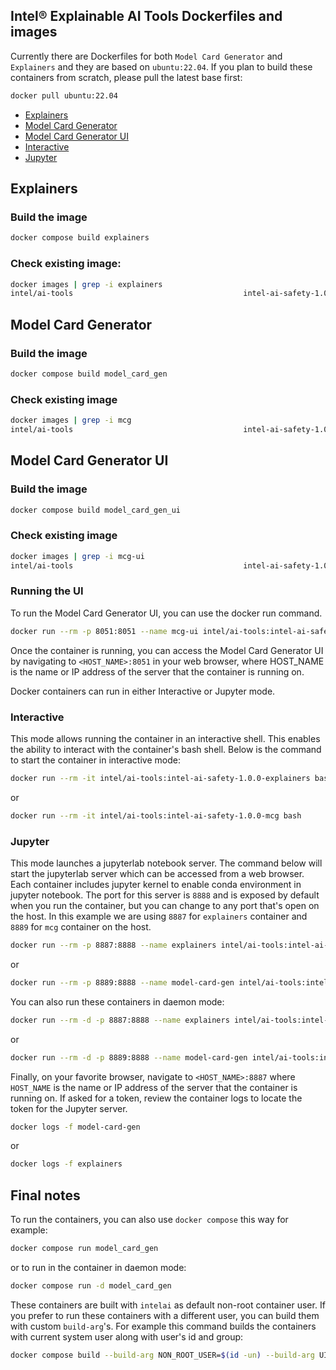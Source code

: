 ## Intel® Explainable AI Tools Dockerfiles and images
Currently there are Dockerfiles for both `Model Card Generator` and `Explainers` and they are based on `ubuntu:22.04`.
If you plan to build these containers from scratch, please pull the latest base first:
```bash
docker pull ubuntu:22.04
```

* [Explainers](#explainers)
* [Model Card Generator](#model-card-generator)
* [Model Card Generator UI](#model-card-generator-ui)
* [Interactive](#interactive)
* [Jupyter](#jupyter)

## Explainers

### Build the image
```bash
docker compose build explainers
```

### Check existing image:
```bash
docker images | grep -i explainers
intel/ai-tools                                      intel-ai-safety-1.0.0-explainers           d8219a0cf128   About an hour ago    3.24GB
```

## Model Card Generator

### Build the image
```bash
docker compose build model_card_gen
```

### Check existing image
```bash
docker images | grep -i mcg
intel/ai-tools                                      intel-ai-safety-1.0.0-mcg                  82bdf7b239cc   About a minute ago   3.02GB
```
## Model Card Generator UI

### Build the image
```bash
docker compose build model_card_gen_ui
```

### Check existing image
```bash
docker images | grep -i mcg-ui
intel/ai-tools                                      intel-ai-safety-1.0.0-mcg-ui        e9bd59328e37   About a minute ago    2.75GB
```

### Running the UI
To run the Model Card Generator UI, you can use the docker run command. 
```bash
docker run --rm -p 8051:8051 --name mcg-ui intel/ai-tools:intel-ai-safety-1.0.0-mcg-ui
```
Once the container is running, you can access the Model Card Generator UI by navigating to `<HOST_NAME>:8051` in your web browser, where HOST_NAME is the name or IP address of the server that the container is running on.

Docker containers can run in either Interactive or Jupyter mode.

### Interactive
This mode allows running the container in an interactive shell. This enables the ability to interact with the container's bash shell. Below is the command to start the container in interactive mode:

```bash
docker run --rm -it intel/ai-tools:intel-ai-safety-1.0.0-explainers bash
```
or
```bash
docker run --rm -it intel/ai-tools:intel-ai-safety-1.0.0-mcg bash
```

### Jupyter
This mode launches a jupyterlab notebook server. The command below will start the jupyterlab server which can be accessed from a web browser. Each container includes jupyter kernel to enable conda environment in jupyter notebook. The port for this server is `8888` and is exposed by default when you run the container, but you can change to any port that's open on the host. In this example we are using `8887` for `explainers` container and `8889` for `mcg` container on the host.

```bash
docker run --rm -p 8887:8888 --name explainers intel/ai-tools:intel-ai-safety-1.0.0-explainers
```
or
```bash
docker run --rm -p 8889:8888 --name model-card-gen intel/ai-tools:intel-ai-safety-1.0.0-mcg
```

You can also run these containers in daemon mode:
```bash
docker run --rm -d -p 8887:8888 --name explainers intel/ai-tools:intel-ai-safety-1.0.0-explainers
```
or
```bash
docker run --rm -d -p 8889:8888 --name model-card-gen intel/ai-tools:intel-ai-safety-1.0.0-mcg
```

Finally, on your favorite browser, navigate to `<HOST_NAME>:8887` where `HOST_NAME` is the name or IP address of the server that the container is running on. If asked for a token, review the container logs to locate the token for the Jupyter server.

```bash
docker logs -f model-card-gen
```
or
```bash
docker logs -f explainers
```

## Final notes
To run the containers, you can also use `docker compose` this way for example:
```bash
docker compose run model_card_gen
```
or to run in the container in daemon mode:
```bash
docker compose run -d model_card_gen
```

These containers are built with `intelai` as default non-root container user.
If you prefer to run these containers with a different user, you can build them with custom `build-arg`'s.
For example this command builds the containers with current system user along with user's id and group:
```bash
docker compose build --build-arg NON_ROOT_USER=$(id -un) --build-arg UID=(id -u) --build-arg GID=$(id -g)
```
